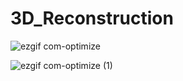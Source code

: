 # 3D_Reconstruction

![ezgif com-optimize](https://user-images.githubusercontent.com/49958651/93732941-8bae8c00-fba1-11ea-88d5-8cb28941c04a.gif)

![ezgif com-optimize (1)](https://user-images.githubusercontent.com/49958651/93733010-a84ac400-fba1-11ea-9ecf-f733f601db0d.gif)
